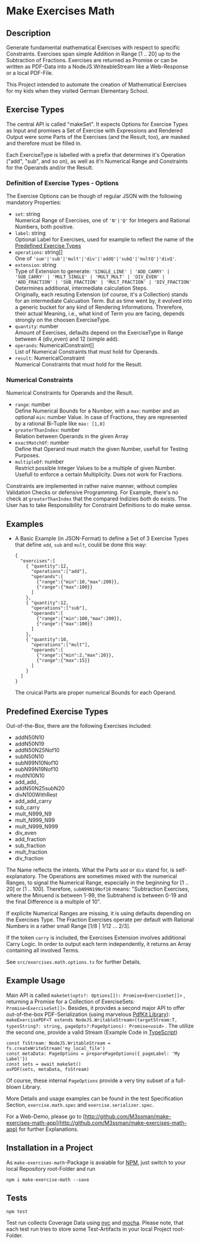 # Make Exercises Math
## Description
Generate fundamental mathematical Exercises with respect to specific Constraints. Exercises span simple Addition in Range [1 .. 20] up to the Subtraction of Fractions. 
Exercises are returned as Promise or can be written as PDF-Data into a NodeJS.WriteableStream like a Web-Response or a local PDF-File.

This Project intended to automate the creation of Mathematical Exercises for my kids when they visited German Elementary School. 

## Exercise Types

The central API is called "makeSet". It expects Options for Exercise Types as Input and promises a Set of Exercise with Expressions and Rendered Output were some Parts of the Exercises (and the Result, too), are masked and therefore must be filled in.

Each ExerciseType is labelled with a prefix that determines it's Operation ("add", "sub", and so on), as well as it'n Numerical Range and Constraints for the Operands and/or the Result.

### Definition of Exercise Types - Options

The Exercise Options can be though of regular JSON with the following mandatory Properties:
* `set`: string  
  Numerical Range of Exercises, one of `'N'|'Q'` for Integers and Rational Numbers, both positive.
* `label`: string   
   Optional Label for Exercises, used for example to reflect the name of the [Predefined Exercise Types](#predefined_exercise_types)
* `operations`: string[]  
  One of `'sum'|'sub'|'mult'|'div'|'addQ'|'subQ'|'multQ'|'divQ'`.
* `extension`: string  
  Type of Extension to generate: `'SINGLE_LINE' | 'ADD_CARRY' | 'SUB_CARRY' | 'MULT_SINGLE' | 'MULT_MULT' | 'DIV_EVEN' | 'ADD_FRACTION' | 'SUB_FRACTION' | 'MULT_FRACTION' | 'DIV_FRACTION'`  
  Determines additional, intermediate calculation Steps.  
  Originally, each resuting Extension (of course, it's a Collection) stands for an intermediate Calcuation Term. But as time went by, it evolved into a generic bucket for any kind of Rendering Informations. Threrefore, their actual Meaning, i.e., what kind of Term you are facing, depends strongly on the choosen ExerciseType.
* ```quantity```: number  
  Amount of Exercises, defaults depend on the ExerciseType in Range between 4 (div_even) and 12 (simple add).
* ```operands```: NumericalConstraint[]   
 List of Numerical Constraints that must hold for Operands.
* ```result```: NumericalConstraint  
  Numerical Constraints that must hold for the Result. 

### Numerical Constraints

Numerical Constraints for Operands and the Result.
* ```range```: number  
  Define Numerical Bounds for a Number, with a `max`: number and an optional `min`: number Value. In case of Fractions, they are represented by a rational Bi-Tuple like `max: [1,8]`
* ```greaterThanIndex```: number    
  Relation between Operands in the given Array
* ```exactMatchOf```: number   
  Define that Operand must match the given Number, usefull for Testing Purposes.
* ```multipleOf```: number  
  Restrict possible Integer Values to be a multiple of given Number. Usefull to enforce a certain Multiplicity. Does not work for Fractions.

Constraints are implemented in rather naive manner, without complex Validation Checks or defensive Programming. For Example, there's no check at `greaterThanIndex` that the compared Indizies *both* do exists. The User has to take Responsibility for Constraint Definitions to do make sense. 


## Examples
* A Basic Example (in JSON-Format) to define a Set of 3 Exercise Types that define ```add```, ```sub``` and ```mult```, could be done this way:  
  ```
  {
    "exercises":[
      { "quantity":12, 
        "operations":["add"],
        "operands":[
          {"range":{"min":10,"max":200}},
          {"range":{"max":100}}
        ]
      },
      { "quantity":12, 
        "operations":["sub"],
        "operands":[
          {"range":{"min":100,"max":200}},
          {"range":{"max":100}}
        ]
      },
      { "quantity":10, 
        "operations":["mult"],
        "operands":[
          {"range":{"min":2,"max":20}},
          {"range":{"max":15}}
        ]
      }
    ]
  }
  ```  
   The cruical Parts are proper numerical Bounds for each Operand. 


## Predefined Exercise Types

Out-of-the-Box, there are the following Exercises included:
* addN50N10
* addN50N19
* addN50N25Nof10
* subN50N10
* subN99N10Nof10
* subN99N19Nof10
* multN10N10
* add_add_
* addN50N25subN20
* divN100WithRest
* add_add_carry
* sub_carry
* mult_N999_N9
* mult_N999_N99
* mult_N999_N999
* div_even
* add_fraction
* sub_fraction
* mult_fraction
* div_fraction

The Name reflects the intents. What the Parts `add` or `div` stand for, is self-explanatory. The Operations are sometimes mixed with the numerical Ranges, to  signal the Numerical Range, especially in the beginning for [1 .. 20] or [1 .. 100]. Therefore, `subN99N19Nof10` means: "Subtraction Exercises, where the Minuend is between 1-99, the Subtrahend is between 0-19 and the final Difference is a multiple of 10". 

If explicite Numerical Ranges are missing, it is using defaults depending on the Exercises Type. The Fraction Exercises operate per default with Rational Numbers in a rather small Range [1/8 | 1/12 ... 2/3]. 

If the token `carry` is included, the Exercises Extension involves additional Carry Logic. In order to output each term independently, it returns an Array containing all involved Terms.  

See `src/exercises.math.options.ts` for further Details.

## Example Usage

Main API is called `makeSet(opts?: Options[]): Promise<ExerciseSet[]>` , returning a Promise for a Collection of ExerciseSets:  `Promise<ExerciseSet[]>`. Besides, it provides a second major API to offer out-of-the-box PDF-Serialization (using marvelous [PdfKit Library](http://pdfkit.org/)): `makeExercisePDF<T extends NodeJS.WritableStream>(targetStream:T, typesString?: string, pageOpts?:PageOptions): Promise<void>` . The utilize the second one, provide a valid Stream (Example Code in [TypeScript](https://www.typescriptlang.org/))

```
const fsStream: NodeJS.WritableStream = fs.createWriteStream('my_local_file')
const metaData: PageOptions = preparePageOptions({ pageLabel: 'My Label'})
const sets = await makeSet()
asPDF(sets, metaData, fsStream)
```
Of course, these internal `PageOptions` provide a very tiny subset of a full-blown Library.

More Details and usage examples can be found in the test Specification Section, `exercise.math.spec` and `exercise.serializer.spec`.

For a Web-Demo, please go to [http://github.com/M3ssman/make-exercises-math-app](http://github.com/M3ssman/make-exercises-math-app) for further Explanations. 

## Installation in a Project

As `make-exercises-math`-Package is avaiable for [NPM](https://www.npmjs.com/package/make-exercises-math), just switch to your local Repository root-Folder and run
```
npm i make-exercise-math --save
```

## Tests 
```
npm test
```

Test run collects Coverage Data using [nyc](https://github.com/istanbuljs/nyc#readme) and [mocha](https://mochajs.org/). Please note, that each test run tries to store some Test-Artifacts in your local Project root-Folder.
